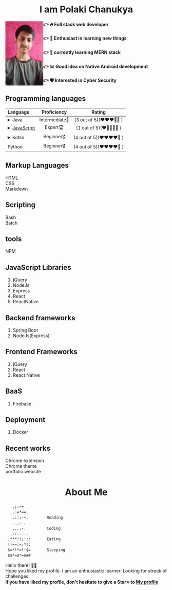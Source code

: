 <h1 align="center"> I am Polaki Chanukya</h1> 
<div height="500px">
    <div align="left" width="50%">
        <img align="left"  src=".\Mypicmile.jpg" height="200px" alt="chanukya looking cool">
    </div>
    <div align="right" width="50%">
        <div align="left" width="50%">

 #### 👉 🔥 Full stack web developer 
 #### 👉 📘 Enthusiast in learning new things
 #### 👉 📖 currently learning MERN stack
 #### 👉 📊 Good idea on Native Android development
 #### 👉 🛡️ Interested in Cyber Security
 </div>
 </div>
 </div>


## Programming languages

<div align="center">

| Language | Proficiency| Rating |
| :---      | :-----: | :-----:|
|<details><summary>Java</summary><div> 1. spring boot <br> 2. Android development</div></details> |Intermediate🥇 | (3 out of 5)(❤️❤️❤️🤍🤍 ) |
|<details><summary>[JavaScript](#jslib)</summary><div> 1. [Back end](#backend)<br> 2. [Front end](#frontend)</div></details> |Expert🏆 | (1 out of 5)(❤️🤍🤍🤍🤍 ) |
|<details><summary>Kotlin</summary><div> 1. Android development</div></details>| Beginner🎖️ | (4 out of 5)(❤️❤️❤️❤️🤍  ) |
|Python | Beginner🎖️ | (4 out of 5)(❤️❤️❤️❤️🤍 ) |
</div>

## Markup Languages 

HTML<br>
CSS<br>
Markdown<br>

## Scripting
Bash<br>
Batch

## tools
NPM<br>

## JavaScript Libraries <a id="jslib"></a>
1. jQuery
2. NodeJs
3. Express
4. React
5. ReactNative

## Backend frameworks <a id="backend"></a>
1. Spring Boot
2. NodeJs(Express)

## Frontend Frameworks <a id="frontend"></a>
1. jQuery
2. React
3. React Native

## BaaS
1. Firebase

## Deployment
1. Docker

## Recent works
Chrome extension<br>
Chrome theme<br>
portfolio website

<h1 align="center"> About Me</h1> 

```md
   ,;:~=
  ,.~=*==.        
  ..::;-~.        Reading
  ,..,~.,
   ,..,-.         Coding
  ,-:-- ..
 ;***!!;:::       Eating
 !!==:~;*!:
 $=*!*=!!$=       Sleeping
 $$*=$*=$##

```
Hello there! 🙋‍♂️ <br>
Hope you liked my profile. I am an enthusiastic learner. Looking for streak of challenges. <br>
**If you have liked my profile, don't hesitate to give a Star⭐ to [My profile](https://github.com/chanukyapl/chanukyapl)**
